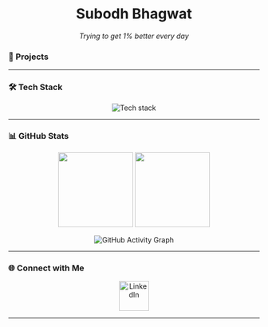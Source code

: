 <h1 align="center"> Subodh Bhagwat </h1>
<p align="center"><em> Trying to get 1% better every day </em></p>

### 🚀 Projects

<!-- START PROJECT LINKS -->
<!-- END PROJECT LINKS -->

---

### 🛠 Tech Stack

<p align="center">
  <img src="https://skillicons.dev/icons?i=java,js,go,python,github,vscode" alt="Tech stack" />
</p>

---

### 📊 GitHub Stats

<p align="center">
  <img src="https://github-readme-stats.vercel.app/api?username=oniwasgone&show_icons=true&theme=tokyonight" height="150"/>
  <img src="https://github-readme-streak-stats.herokuapp.com?user=oniwasgone&theme=tokyonight" height="150"/>
</p>

<p align="center">
  <img src="https://github-readme-activity-graph.vercel.app/graph?username=oniwasgone&theme=tokyo-night" alt="GitHub Activity Graph" />
</p>

---

### 🌐 Connect with Me

<p align="center">
  <a href="https://www.linkedin.com/in/subodh-bhagwat/" target="_blank">
    <img src="https://cdn.jsdelivr.net/gh/devicons/devicon/icons/linkedin/linkedin-original.svg" alt="LinkedIn" width="60" height="60" />
  </a>
</p>

---
